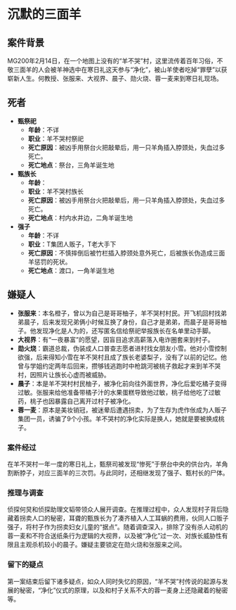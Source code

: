 # 沉默的三面羊

## 案件背景
MG200年2月14日，在一个地图上没有的“羊不哭”村，这里流传着百年习俗，不敬三面羊的人会被羊神选中在寒日礼这天参与“净化”，被山羊使者吃掉“罪孽”以获崭新人生。何教授、张服来、大视界、晨子、勋火烧、蓉一麦来到寒日礼现场。

## 死者
- **甄祭祀**
  - **年龄**：不详
  - **职业**：羊不哭村祭祀
  - **死亡原因**：被凶手用祭台火把敲晕后，用一只羊角插入脖颈处，失血过多死亡。
  - **死亡地点**：祭台，三角羊诞生地
- **甄族长**
  - **年龄**：
  - **职业**：羊不哭村族长
  - **死亡原因**：被凶手用祭台火把敲晕后，用一只羊角插入脖颈处，失血过多死亡。
  - **死亡地点**：村内水井边，二角羊诞生地
- **强子**
  - **年龄**：不详
  - **职业**：T集团人贩子，T老大手下
  - **死亡原因**：不慎摔倒后被竹栏插入脖颈处意外死亡，后被族长伪造成三面羊惩罚的死状。
  - **死亡地点**：渡口，一角羊诞生地


## 嫌疑人
- **张服来**：本名橙子，曾以为自己是哥哥柚子，羊不哭村村民。开飞机回村找弟弟晨子，后来发现兄弟俩小时候互换了身份，自己才是弟弟，而晨子是哥哥柚子。他发现净化是人为的，还写匿名信给祭祀举报族长在名单里动手脚。
- **大视界**：有“一夜暴富”的愿望，因盲目追求高薪落入电诈圈套来到村子。
- **勋火烧**：霸道总裁，伪装成人口普查志愿者进村找女朋友小雪。他对小雪控制欲强，后来得知小雪在羊不哭村且成了族长老婆梨子，没有了以前的记忆。他曾与学姐约定两年后回来，攒够钱逃跑时中枪跳河被桃子救起才来到羊不哭村，因照片让族长心虚而被威胁。
- **晨子**：本是羊不哭村村民柚子，被净化前向往外面世界，净化后爱吃橘子变得过敏。张服来给他准备带橘子汁的水果蛋糕导致他过敏，桃子给他吃了过敏药，桃子也因暴露自己离开过村子被净化。
- **蓉一麦**：原本是美妆销冠，被迷晕后遭遇拐卖，为了生存为虎作伥成为人贩子集团一员，诱骗了9个小孩。羊不哭村的净化实际是换人，她就是要被换成桃子。

### 案件经过
在羊不哭村一年一度的寒日礼上，甄祭司被发现“惨死”于祭台中央的供台内，羊角割断脖子，对应三面羊的三次罚。与此同时，还相继发现了强子、甄村长的尸体。

### 推理与调查
侦探何炅和侦探助理文韬带领众人展开调查。在推理过程中，众人发现村子背后隐藏着拐卖人口的秘密，耳聋的甄族长为了凑齐植入人工耳蜗的费用，伙同人口贩子强子，将村子作为拐卖妇女儿童的“据点”。随着调查深入，排除了没有杀人动机的蓉一麦和不符合送纸条行为逻辑的大视界，以及被“净化”过一次、对族长威胁性有限且主观杀机较小的晨子。嫌疑主要锁定在勋火烧和张服来之间。

### 留下的疑点
第一案结束后留下诸多疑点，如众人同时失忆的原因，“羊不哭”村传说的起源与发展的秘密，“净化”仪式的原理，以及和村子关系不大的蓉一麦身上还隐藏着的秘密等。
